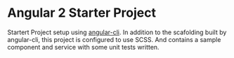 # Angular 2 Starter Project

Startert Project setup using [angular-cli](https://cli.angular.io/). In addition to the scafolding built by angular-cli, this project is configured to use SCSS. And contains a sample component and service with some unit tests written.
